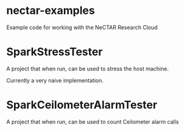 nectar-examples
===============

Example code for working with the NeCTAR Research Cloud

SparkStressTester
=================

A project that when run, can be used to stress the host machine.

Currently a very naive implementation.

SparkCeilometerAlarmTester
==========================

A project that when run, can be used to count Ceilometer alarm calls
